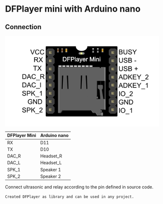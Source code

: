 # DFPlayer mini with Arduino nano

## Connection 
![Alt text](docs/image.png)

| DFPlayer Mini | Arduino nano |
|-----------------|-----------------|
| RX | D11 |
| TX | D10 |
| DAC_R | Headset_R |
| DAC_L | Headset_L |
| SPK_1 | Speaker 1 |
| SPK_2 | Speaker 2 |

Connect ultrasonic and relay according to the pin defined in source code.

`Created DFPlayer as library and can be used in any project.`